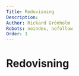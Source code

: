 ```yaml
---
Title: Redovisning
Description: 
Author: Rickard Grönholm
Robots: noindex, nofollow
Order: 1
---
```


Redovisning
==========================
